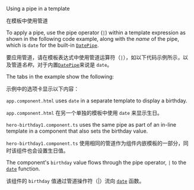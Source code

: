 Using a pipe in a template

在模板中使用管道

To apply a pipe, use the pipe operator \(`|`\) within a template expression as shown in the following code example, along with the *name* of the pipe, which is `date` for the built-in [`DatePipe`](api/common/DatePipe).

要应用管道，请在模板表达式中使用管道运算符（`|`），如以下代码示例所示，以及管道*名称*，对于内置[`DatePipe`](api/common/DatePipe)来说是 `date`。

The tabs in the example show the following:

示例中的选项卡显示以下内容：

`app.component.html` uses `date` in a separate template to display a birthday.

`app.component.html` 在另一个单独的模板中使用 `date` 来显示生日。

`hero-birthday1.component.ts` uses the same pipe as part of an in-line template in a component that also sets the birthday value.

`hero-birthday1.component.ts` 使用相同的管道作为组件内嵌模板的一部分，同时该组件也会设置生日值。

The component's `birthday` value flows through the pipe operator, `|` to the [`date`](api/common/DatePipe) function.

该组件的 `birthday` 值通过管道操作符（|）流向 [`date`](api/common/DatePipe) 函数。